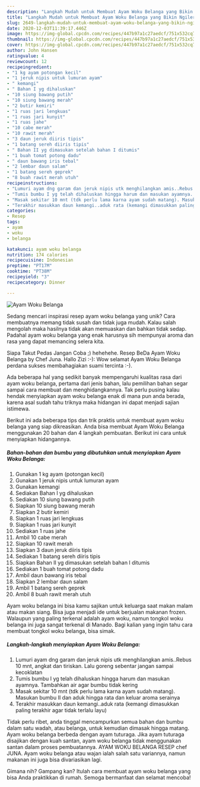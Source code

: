 ```yaml
---
description: "Langkah Mudah untuk Membuat Ayam Woku Belanga yang Bikin Ngiler"
title: "Langkah Mudah untuk Membuat Ayam Woku Belanga yang Bikin Ngiler"
slug: 2649-langkah-mudah-untuk-membuat-ayam-woku-belanga-yang-bikin-ngiler
date: 2020-12-03T11:39:17.446Z
image: https://img-global.cpcdn.com/recipes/447b97a1c27aedcf/751x532cq70/ayam-woku-belanga-foto-resep-utama.jpg
thumbnail: https://img-global.cpcdn.com/recipes/447b97a1c27aedcf/751x532cq70/ayam-woku-belanga-foto-resep-utama.jpg
cover: https://img-global.cpcdn.com/recipes/447b97a1c27aedcf/751x532cq70/ayam-woku-belanga-foto-resep-utama.jpg
author: John Hansen
ratingvalue: 4
reviewcount: 12
recipeingredient:
- "1 kg ayam potongan kecil"
- "1 jeruk nipis untuk lumuran ayam"
- " kemangi"
- " Bahan I yg dihaluskan"
- "10 siung bawang putih"
- "10 siung bawang merah"
- "2 butir kemiri"
- "1 ruas jari lengkuas"
- "1 ruas jari kunyit"
- "1 ruas jahe"
- "10 cabe merah"
- "10 rawit merah"
- "3 daun jeruk diiris tipis"
- "1 batang sereh diiris tipis"
- " Bahan II yg dimasukan setelah bahan I ditumis"
- "1 buah tomat potong dadu"
- " daun bawang iris tebal"
- "2 lembar daun salam"
- "1 batang sereh geprek"
- "8 buah rawit merah utuh"
recipeinstructions:
- "Lumuri ayam dng garam dan jeruk nipis utk menghilangkan amis..Rebus 10 mnt, angkat dan tiriskan. Lalu goreng sebentar jangan sampai kecoklatan"
- "Tumis bumbu I yg telah dihaluskan hingga harum dan masukan ayamnya. Tambahkan air agar bumbu tidak kering"
- "Masak sekitar 10 mnt (tdk perlu lama karna ayam sudah matang). Masukan bumbu II dan aduk hingga rata dan keluar aroma serainya"
- "Terakhir masukkan daun kemangi..aduk rata (kemangi dimasukkan paling terakhir agar tidak terlalu layu)"
categories:
- Resep
tags:
- ayam
- woku
- belanga

katakunci: ayam woku belanga 
nutrition: 174 calories
recipecuisine: Indonesian
preptime: "PT17M"
cooktime: "PT38M"
recipeyield: "3"
recipecategory: Dinner

---
```



![Ayam Woku Belanga](https://img-global.cpcdn.com/recipes/447b97a1c27aedcf/751x532cq70/ayam-woku-belanga-foto-resep-utama.jpg)

Sedang mencari inspirasi resep ayam woku belanga yang unik? Cara membuatnya memang tidak susah dan tidak juga mudah. Kalau salah mengolah maka hasilnya tidak akan memuaskan dan bahkan tidak sedap. Padahal ayam woku belanga yang enak harusnya sih mempunyai aroma dan rasa yang dapat memancing selera kita.

Siapa Takut Pedas Jangan Coba ;) hehehehe. Resep BeDa Ayam Woku Belanga by Chef Juna. Hallo Zizi :-): Wow selamat Ayam Woku Belanga perdana sukses membahagiakan suami tercinta :-).

Ada beberapa hal yang sedikit banyak mempengaruhi kualitas rasa dari ayam woku belanga, pertama dari jenis bahan, lalu pemilihan bahan segar sampai cara membuat dan menghidangkannya. Tak perlu pusing kalau hendak menyiapkan ayam woku belanga enak di mana pun anda berada, karena asal sudah tahu triknya maka hidangan ini dapat menjadi sajian istimewa.


Berikut ini ada beberapa tips dan trik praktis untuk membuat ayam woku belanga yang siap dikreasikan. Anda bisa membuat Ayam Woku Belanga menggunakan 20 bahan dan 4 langkah pembuatan. Berikut ini cara untuk menyiapkan hidangannya.

<!--inarticleads1-->

##### Bahan-bahan dan bumbu yang dibutuhkan untuk menyiapkan Ayam Woku Belanga:

1. Gunakan 1 kg ayam (potongan kecil)
1. Gunakan 1 jeruk nipis untuk lumuran ayam
1. Gunakan  kemangi
1. Sediakan  Bahan I yg dihaluskan
1. Sediakan 10 siung bawang putih
1. Siapkan 10 siung bawang merah
1. Siapkan 2 butir kemiri
1. Siapkan 1 ruas jari lengkuas
1. Siapkan 1 ruas jari kunyit
1. Sediakan 1 ruas jahe
1. Ambil 10 cabe merah
1. Siapkan 10 rawit merah
1. Siapkan 3 daun jeruk diiris tipis
1. Sediakan 1 batang sereh diiris tipis
1. Siapkan  Bahan II yg dimasukan setelah bahan I ditumis
1. Sediakan 1 buah tomat potong dadu
1. Ambil  daun bawang iris tebal
1. Siapkan 2 lembar daun salam
1. Ambil 1 batang sereh geprek
1. Ambil 8 buah rawit merah utuh


Ayam woku belanga ini bisa kamu sajikan untuk keluarga saat makan malam atau makan siang. Bisa juga menjadi ide untuk berjualan makanan frozen. Walaupun yang paling terkenal adalah ayam woku, namun tongkol woku belanga ini juga sangat terkenal di Manado. Bagi kalian yang ingin tahu cara membuat tongkol woku belanga, bisa simak. 

<!--inarticleads2-->

##### Langkah-langkah menyiapkan Ayam Woku Belanga:

1. Lumuri ayam dng garam dan jeruk nipis utk menghilangkan amis..Rebus 10 mnt, angkat dan tiriskan. Lalu goreng sebentar jangan sampai kecoklatan
1. Tumis bumbu I yg telah dihaluskan hingga harum dan masukan ayamnya. Tambahkan air agar bumbu tidak kering
1. Masak sekitar 10 mnt (tdk perlu lama karna ayam sudah matang). Masukan bumbu II dan aduk hingga rata dan keluar aroma serainya
1. Terakhir masukkan daun kemangi..aduk rata (kemangi dimasukkan paling terakhir agar tidak terlalu layu)


Tidak perlu ribet, anda tinggal mencampurkan semua bahan dan bumbu dalam satu wadah, atau belanga, untuk kemudian dimasak hingga matang. Ayam woku belanga berbeda dengan ayam tuturaga. Jika ayam tuturaga disajikan dengan kuah santan, ayam woku belanga tidak menggunakan santan dalam proses pembuatannya. AYAM WOKU BELANGA RESEP chef JUNA. Ayam woku belanga atau wajan ialah salah satu variannya, namun makanan ini juga bisa divariasikan lagi. 

Gimana nih? Gampang kan? Itulah cara membuat ayam woku belanga yang bisa Anda praktikkan di rumah. Semoga bermanfaat dan selamat mencoba!
